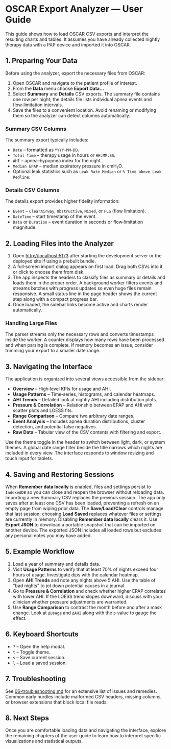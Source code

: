 # OSCAR Export Analyzer — User Guide

This guide shows how to load OSCAR CSV exports and interpret the resulting charts and tables. It assumes you have already collected nightly therapy data with a PAP device and imported it into OSCAR.

## 1. Preparing Your Data

Before using the analyzer, export the necessary files from OSCAR:

1. Open OSCAR and navigate to the patient profile of interest.
2. From the **Data** menu choose **Export Data...**
3. Select **Summary** and **Details** CSV exports. The summary file contains one row per night; the details file lists individual apnea events and flow‑limitation intervals.
4. Save the files to a convenient location. Avoid renaming or modifying them so the analyzer can detect columns automatically.

### Summary CSV Columns

The summary export typically includes:

- `Date` – formatted as `YYYY-MM-DD`.
- `Total Time` – therapy usage in hours or `HH:MM:SS`.
- `AHI` – apnea–hypopnea index for the night.
- `Median EPAP` – median expiratory pressure in cmH₂O.
- Optional leak statistics such as `Leak Rate Median` or `% Time above Leak Redline`.

### Details CSV Columns

The details export provides higher fidelity information:

- `Event` – `ClearAirway`, `Obstructive`, `Mixed`, or `FLG` (flow limitation).
- `DateTime` – start timestamp of the event.
- `Data` or `Duration` – event duration in seconds or flow‑limitation magnitude.

## 2. Loading Files into the Analyzer

1. Open <http://localhost:5173> after starting the development server or the deployed site if using a prebuilt bundle.
2. A full‑screen import dialog appears on first load. Drag both CSVs into it or click to choose them from disk.
3. The app inspects the headers to classify files as summary or details and loads them in the proper order. A background worker filters events and streams batches with progress updates so even huge files remain responsive. A small status line in the page header shows the current step along with a compact progress bar.
4. Once loaded, the sidebar links become active and charts render automatically.

### Handling Large Files

The parser streams only the necessary rows and converts timestamps inside the worker. A counter displays how many rows have been processed and when parsing is complete. If memory becomes an issue, consider trimming your export to a smaller date range.

## 3. Navigating the Interface

The application is organized into several views accessible from the sidebar:

- **Overview** – High‑level KPIs for usage and AHI.
- **Usage Patterns** – Time‑series, histograms, and calendar heatmaps.
- **AHI Trends** – Detailed look at nightly AHI including distribution plots.
- **Pressure & Correlation** – Relationship between EPAP and AHI with scatter plots and LOESS fits.
- **Range Comparison** – Compare two arbitrary date ranges.
- **Event Analysis** – Includes apnea duration distributions, cluster detection, and potential false negatives.
- **Raw Data** – Tabular view of the CSV contents with filtering and export.

Use the theme toggle in the header to switch between light, dark, or system themes. A global date range filter beside the title narrows which nights are included in every view. The interface responds to window resizing and touch input for tablets.

## 4. Saving and Restoring Sessions

When **Remember data locally** is enabled, files and settings persist to `IndexedDB` so you can close and reopen the browser without reloading data. Importing a new Summary CSV replaces the previous session. The app only saves after at least one CSV has been loaded, preventing a refresh on an empty page from wiping prior data. The **Save/Load/Clear** controls manage that last session; choosing **Load Saved** replaces whatever files or settings are currently in memory. Disabling **Remember data locally** clears it. Use **Export JSON** to download a portable snapshot that can be imported on another device. The exported JSON includes all loaded rows but excludes any personal notes you may have added.

## 5. Example Workflow

1. Load a year of summary and details data.
2. Visit **Usage Patterns** to verify that at least 70% of nights exceed four hours of usage. Investigate dips with the calendar heatmap.
3. Open **AHI Trends** and note any nights above 5 AHI. Use the table of "bad nights" to jot down potential causes in a journal.
4. Go to **Pressure & Correlation** and check whether higher EPAP correlates with lower AHI. If the LOESS trend slopes downward, discuss with your clinician whether pressure adjustments are warranted.
5. Use **Range Comparison** to contrast the month before and after a mask change. Look at `ΔUsage` and `ΔAHI` along with the `p`‑value to gauge the effect.

## 6. Keyboard Shortcuts

- `?` – Open the help modal.
- `t` – Toggle theme.
- `s` – Save current session.
- `l` – Load a saved session.

## 7. Troubleshooting

See [06-troubleshooting.md](06-troubleshooting.md) for an extensive list of issues and remedies. Common early hurdles include malformed CSV headers, missing columns, or browser extensions that block local file reads.

## 8. Next Steps

Once you are comfortable loading data and navigating the interface, explore the remaining chapters of the user guide to learn how to interpret specific visualizations and statistical outputs.
